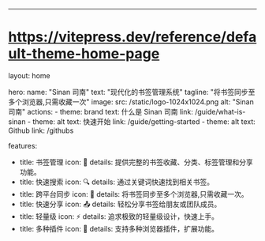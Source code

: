 ---
# https://vitepress.dev/reference/default-theme-home-page
layout: home

hero:
  name: "Sinan 司南"
  text: "现代化的书签管理系统"
  tagline: "将书签同步至多个浏览器,只需收藏一次"
  image:
    src: /static/logo-1024x1024.png
    alt: "Sinan 司南"
  actions:
    - theme: brand
      text: 什么是 Sinan 司南
      link: /guide/what-is-sinan
    - theme: alt
      text: 快速开始
      link: /guide/getting-started
    - theme: alt
      text: Github
      link: /githubs

features:
  - title: 书签管理
    icon: 🔖
    details: 提供完整的书签收藏、分类、标签管理和分享功能。
  - title: 快速搜索
    icon: 🔍
    details: 通过关键词快速找到相关书签。
  - title: 跨平台同步
    icon: 🔄
    details: 将书签同步至多个浏览器,只需收藏一次。
  - title: 快速分享
    icon: 📤
    details: 轻松分享书签给朋友或团队成员。
  - title: 轻量级
    icon: ⚡
    details: 追求极致的轻量级设计，快速上手。
  - title: 多种插件
    icon: 🔌
    details: 支持多种浏览器插件，扩展功能。
